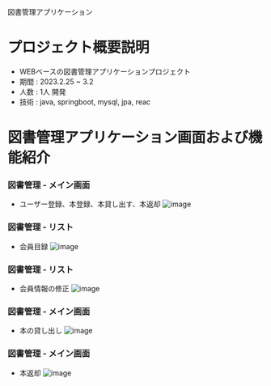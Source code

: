 図書管理アプリケーション
# プロジェクト概要説明

- WEBベースの図書管理アプリケーションプロジェクト
- 期間 : 2023.2.25 ~ 3.2
- 人数 : 1人 開発
- 技術 : java, springboot, mysql, jpa, reac

# 図書管理アプリケーション画面および機能紹介

### 図書管理 - メイン画面
- ユーザー登録、本登録、本貸し出す、本返却
 ![image](https://github.com/nimosarang/library-app/assets/111734043/e413716d-471d-4932-87df-02933111ae98)

### 図書管理 - リスト
- 会員目録
 ![image](https://github.com/nimosarang/library-app/assets/111734043/6799025b-ff54-45bf-b43e-ddc8bb672231)

### 図書管理 - リスト
- 会員情報の修正
 ![image](https://github.com/nimosarang/library-app/assets/111734043/669aae68-24e1-41bd-a2d6-d3a73fb563fb)

### 図書管理 - メイン画面
- 本の貸し出し
 ![image](https://github.com/nimosarang/library-app/assets/111734043/0ea84d84-bb0f-4835-8840-3b2956794892)

### 図書管理 - メイン画面
- 本返却
 ![image](https://github.com/nimosarang/library-app/assets/111734043/1cec9ecb-b629-492d-800f-197f527a0d1a)


